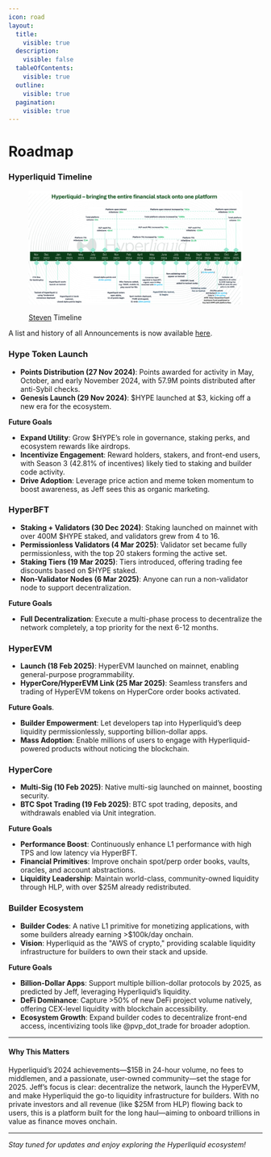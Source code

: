 ```yaml
---
icon: road
layout:
  title:
    visible: true
  description:
    visible: false
  tableOfContents:
    visible: true
  outline:
    visible: true
  pagination:
    visible: true
---
```


# Roadmap

### Hyperliquid Timeline

<figure><img src="../../.gitbook/assets/GgYd0fKacAA3uUb-Photoroom.png" alt=""><figcaption><p><a href="https://x.com/stevenyuntcap/status/1875221019356754143">Steven</a> Timeline</p></figcaption></figure>

A list and history of all Announcements is now available [here](https://app.hyperliquid.xyz/announcements).

### Hype Token Launch

* **Points Distribution (27 Nov 2024)**: Points awarded for activity in May, October, and early November 2024, with 57.9M points distributed after anti-Sybil checks.
* **Genesis Launch (29 Nov 2024)**: $HYPE launched at $3, kicking off a new era for the ecosystem.

**Future Goals**

* **Expand Utility**: Grow $HYPE’s role in governance, staking perks, and ecosystem rewards like airdrops.
* **Incentivize Engagement**: Reward holders, stakers, and front-end users, with Season 3 (42.81% of incentives) likely tied to staking and builder code activity.
* **Drive Adoption**: Leverage price action and meme token momentum to boost awareness, as Jeff sees this as organic marketing.

### HyperBFT

* **Staking + Validators (30 Dec 2024)**: Staking launched on mainnet with over 400M $HYPE staked, and validators grew from 4 to 16.
* **Permissionless Validators (4 Mar 2025)**: Validator set became fully permissionless, with the top 20 stakers forming the active set.
* **Staking Tiers (19 Mar 2025)**: Tiers introduced, offering trading fee discounts based on $HYPE staked.
* **Non-Validator Nodes (6 Mar 2025)**: Anyone can run a non-validator node to support decentralization.

**Future Goals**

* **Full Decentralization**: Execute a multi-phase process to decentralize the network completely, a top priority for the next 6-12 months.

### HyperEVM

* **Launch (18 Feb 2025)**: HyperEVM launched on mainnet, enabling general-purpose programmability.
* **HyperCore/HyperEVM Link (25 Mar 2025)**: Seamless transfers and trading of HyperEVM tokens on HyperCore order books activated.

**Future Goals**.

* **Builder Empowerment**: Let developers tap into Hyperliquid’s deep liquidity permissionlessly, supporting billion-dollar apps.
* **Mass Adoption**: Enable millions of users to engage with Hyperliquid-powered products without noticing the blockchain.

### HyperCore

* **Multi-Sig (10 Feb 2025)**: Native multi-sig launched on mainnet, boosting security.
* **BTC Spot Trading (19 Feb 2025)**: BTC spot trading, deposits, and withdrawals enabled via Unit integration.

**Future Goals**

* **Performance Boost**: Continuously enhance L1 performance with high TPS and low latency via HyperBFT.
* **Financial Primitives**: Improve onchain spot/perp order books, vaults, oracles, and account abstractions.
* **Liquidity Leadership**: Maintain world-class, community-owned liquidity through HLP, with over $25M already redistributed.

### Builder Ecosystem

* **Builder Codes**: A native L1 primitive for monetizing applications, with some builders already earning >$100k/day onchain.
* **Vision**: Hyperliquid as the "AWS of crypto," providing scalable liquidity infrastructure for builders to own their stack and upside.

**Future Goals**

* **Billion-Dollar Apps**: Support multiple billion-dollar protocols by 2025, as predicted by Jeff, leveraging Hyperliquid’s liquidity.
* **DeFi Dominance**: Capture >50% of new DeFi project volume natively, offering CEX-level liquidity with blockchain accessibility.
* **Ecosystem Growth**: Expand builder codes to decentralize front-end access, incentivizing tools like @pvp\_dot\_trade for broader adoption.

***

#### Why This Matters

Hyperliquid’s 2024 achievements—$15B in 24-hour volume, no fees to middlemen, and a passionate, user-owned community—set the stage for 2025. Jeff’s focus is clear: decentralize the network, launch the HyperEVM, and make Hyperliquid the go-to liquidity infrastructure for builders. With no private investors and all revenue (like $25M from HLP) flowing back to users, this is a platform built for the long haul—aiming to onboard trillions in value as finance moves onchain.

***

_Stay tuned for updates and enjoy exploring the Hyperliquid ecosystem!_
